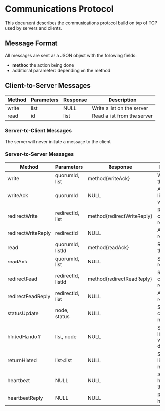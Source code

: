 # Communications Protocol

This document describes the communications protocol build on top of TCP used by servers and clients.

## Message Format

All messages are sent as a JSON object with the following fields:
 - **method** the action being done
 - additional parameters depending on the method

## Client-to-Server Messages

| Method | Parameters | Response | Description                 |
|--------|------------|----------|-----------------------------|
| write  | list       | NULL     | Write a list on the server  |
| read   | id         | list     | Read a list from the server |

### Server-to-Client Messages

The server will never initiate a message to the client.

### Server-to-Server Messages

| Method             | Parameters         | Response                   | Description                                     |
|--------------------|--------------------|----------------------------|-------------------------------------------------|
| write              | quorumId, list     | method{writeAck}           | Write a list to the db                          |
| writeAck           | quorumId           | NULL                       | Acknowledge list was written                    |
| redirectWrite      | redirectId, list   | method{redirectWriteReply} | Redirect a client write request                 |
| redirectWriteReply | redirectId         | NULL                       | Answer to redirection                           |
| read               | quorumId, listId   | method{readAck}            | Read a list to the db                           |
| readAck            | quorumId, list     | NULL                       | Send requested list                             |
| redirectRead       | redirectId, listId | method{redirectReadReply}  | Redirect a client read request                  |
| redirectReadReply  | redirectId, list   | NULL                       | Answer to redirection                           |
| statusUpdate       | node, status       | NULL                       | Send update changes on a node                   |
| hintedHandoff      | list<list>, node   | NULL                       | Send a list of lists to hold while node is down |
| returnHinted       | list<list          | NULL                       | Send hinted lists back to node                  |
| heartbeat          | NULL               | NULL                       | Send a heartbeat to the server                  |
| heartbeatReply     | NULL               | NULL                       | Reply to heartbeat                              | 
